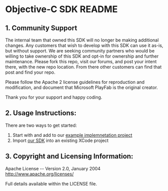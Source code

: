 # Objective-C SDK README

## 1. Community Support

The internal team that owned this SDK will no longer be making additional changes. Any customers that wish to develop with this SDK can use it as-is, but without support. We are seeking community partners who would be willing to take ownership of this SDK and opt-in for ownership and further maintenance. Please fork this repo, visit our forums, and post your intent there, with the new repo location. From there other customers can find that post and find your repo.

Please follow the Apache 2 license guidelines for reproduction and modification, and document that Microsoft PlayFab is the original creator.

Thank you for your support and happy coding.


## 2. Usage Instructions:	

There are two ways to get started:	
  1. Start with and add to our [example implemnetation project](/Example/)	
  2. Import [our SDK](/PlayFabSDK) into an existing XCode project


## 3. Copyright and Licensing Information:

  Apache License -- 
  Version 2.0, January 2004
  http://www.apache.org/licenses/

  Full details available within the LICENSE file.
